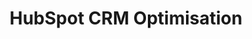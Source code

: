 ---
layout: solution-2
title: HubSpot CRM Optimisation
permalink: /solutions/technology-consulting/hubspot-crm-optimisation
description: "Unlock HubSpot's Full Potential with AxOps&#8482; CRM Optimisation Solutions"
og_image_url: /assets/img/photos/opengraph/axops-technologies-og-image-v1.jpg
published: false
---